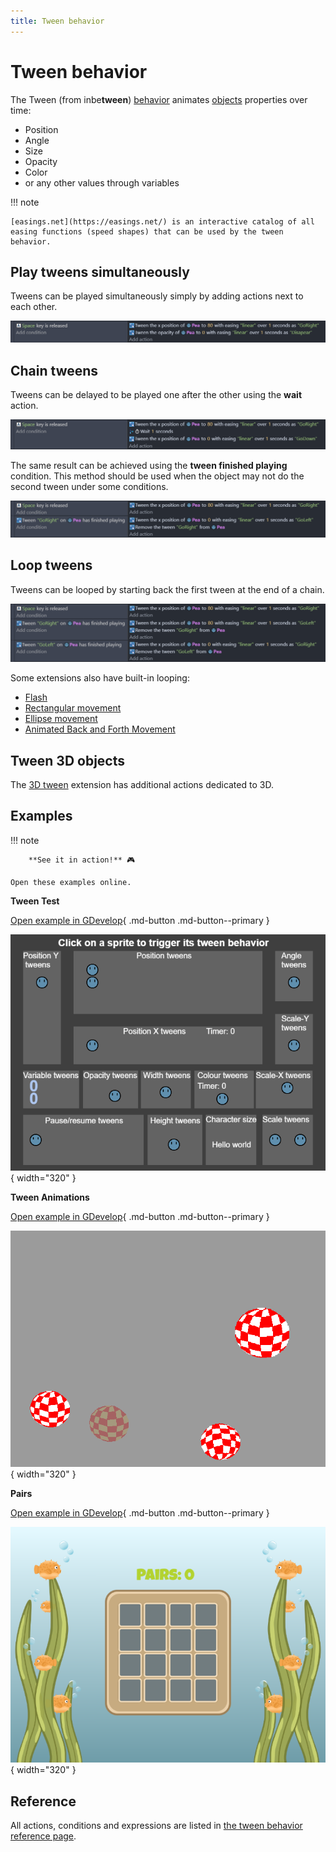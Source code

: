 ```yaml
---
title: Tween behavior
---
```

# Tween behavior

The Tween (from inbe**tween**) [behavior](/gdevelop5/behaviors) animates [objects](/gdevelop5/objects) properties over time:

- Position
- Angle
- Size
- Opacity
- Color
- or any other values through variables

!!! note

    [easings.net](https://easings.net/) is an interactive catalog of all easing functions (speed shapes) that can be used by the tween behavior.

## Play tweens simultaneously

Tweens can be played simultaneously simply by adding actions next to each other.

![](simultaneous-tween.png)

## Chain tweens

Tweens can be delayed to be played one after the other using the **wait** action.

![](tween-wait.png)

The same result can be achieved using the **tween finished playing** condition. This method should be used when the object may not do the second tween under some conditions.

![](tween-chain.png)

## Loop tweens

Tweens can be looped by starting back the first tween at the end of a chain.

![](tween-loop.png)

Some extensions also have built-in looping:
- [Flash](/gdevelop5/extensions/flash)
- [Rectangular movement](/gdevelop5/extensions/rectangle-movement)
- [Ellipse movement](/gdevelop5/extensions/ellipse-movement)
- [Animated Back and Forth Movement](/gdevelop5/extensions/animated-back-and-forth-movement)

## Tween 3D objects

The [3D tween](/gdevelop5/extensions/tween3d) extension has additional actions dedicated to 3D.

## Examples

!!! note

        **See it in action!** 🎮

    Open these examples online.

**Tween Test**

[Open example in GDevelop](https://editor.gdevelop.io/?project=example://tween-test){ .md-button .md-button--primary }

[![](tweentest.png)](https://editor.gdevelop.io/?project=example://tween-test){ width="320" }


**Tween Animations**

[Open example in GDevelop](https://editor.gdevelop.io/?project=example://tween-animations){ .md-button .md-button--primary }

[![](tweenanimations.png)](https://editor.gdevelop.io/?project=example://tween-animations){ width="320" }


**Pairs**

[Open example in GDevelop](https://editor.gdevelop.io/?project=example://pairs){ .md-button .md-button--primary }

[![](pairs.png)](https://editor.gdevelop.io/?project=example://pairs){ width="320" }


## Reference

All actions, conditions and expressions are listed in [the tween behavior reference page](/gdevelop5/all-features/tween/reference/).
